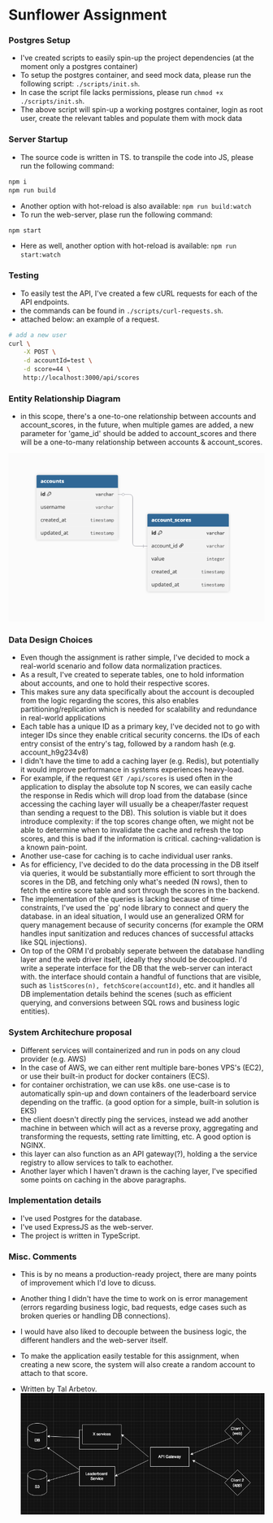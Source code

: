 # Sunflower Assignment

### Postgres Setup
- I've created scripts to easily spin-up the project dependencies (at the moment only a postgres container)
- To setup the postgres container, and seed mock data, please run the following script: `./scripts/init.sh`.
- In case the script file lacks permissions, please run `chmod +x ./scripts/init.sh`.
- The above script will spin-up a working postgres container, login as root user, create the relevant tables and populate them with mock data

### Server Startup
- The source code is written in TS. to transpile the code into JS, please run the following command: 
```bash
npm i
npm run build
```
- Another option with hot-reload is also available: `npm run build:watch`
- To run the web-server, plase run the following command:
```bash
npm start
```
- Here as well, another option with hot-reload is available: `npm run start:watch`

### Testing
- To easily test the API, I've created a few cURL requests for each of the API endpoints.
- the commands can be found in `./scripts/curl-requests.sh`. 
- attached below: an example of a request.

```bash
# add a new user
curl \
    -X POST \
    -d accountId=test \
    -d score=44 \
    http://localhost:3000/api/scores
```

### Entity Relationship Diagram
- in this scope, there's a one-to-one relationship between accounts and account_scores, in the future, when multiple games are added, a new parameter for 'game_id' should be added to account_scores and there will be a one-to-many relationship between accounts & account_scores.


![text](assets/ERD.png)

### Data Design Choices
- Even though the assignment is rather simple, I've decided to mock a real-world scenario and follow data normalization practices.
- As a result, I've created to seperate tables, one to hold information about accounts, and one to hold their respective scores.
- This makes sure any data specifically about the account is decoupled from the logic regarding the scores, this also enables partitioning/replication which is needed for scalability and redundance in real-world applications
- Each table has a unique ID as a primary key, I've decided not to go with integer IDs since they enable critical security concerns. the IDs of each entry consist of the entry's tag, followed by a random hash (e.g. account_h9g234v8)
- I didn't have the time to add a caching layer (e.g. Redis), but potentially it would improve performance in systems experiences heavy-load. 
- For example, if the request `GET /api/scores` is used often in the application to display the absolute top N scores, we can easily cache the response in Redis which will drop load from the database (since accessing the caching layer will usually be a cheaper/faster request than sending a request to the DB). This solution is viable but it does introduce complexity: if the top scores change often, we might not be able to determine when to invalidate the cache and refresh the top scores, and this is bad if the information is critical. caching-validation is a known pain-point. 
- Another use-case for caching is to cache individual user ranks.
- As for efficiency, I've decided to do the data processing in the DB itself via queries, it would be substantially more efficient to sort through the scores in the DB, and fetching only what's needed (N rows), then to fetch the entire score table and sort through the scores in the backend.
- The implementation of the queries is lacking because of time-constraints, I've used the `pg' node library to connect and query the database. in an ideal situation, I would use an generalized ORM for query management because of security concerns (for example the ORM handles input sanitization and reduces chances of successful attacks like SQL injections).
- On top of the ORM I'd probably seperate between the database handling layer and the web driver itself, ideally they should be decoupled. I'd write a seperate interface for the DB that the web-server can interact with. the interface should contain a handful of functions that are visible, such as `listScores(n), fetchScore(accountId)`, etc. and it handles all DB implementation details behind the scenes (such as efficient querying, and conversions between SQL rows and business logic entities).

### System Architechure proposal
- Different services will containerized and run in pods on any cloud provider (e.g. AWS)
- In the case of AWS, we can either rent multiple bare-bones VPS's (EC2), or use their built-in product for docker containers (ECS).
- for container orchistration, we can use k8s. one use-case is to automatically spin-up and down containers of the leaderboard service depending on the traffic. (a good option for a simple, built-in solution is EKS)
- the client doesn't directly ping the services, instead we add another machine in between which will act as a reverse proxy, aggregating and transforming the requests, setting rate limitting, etc. A good option is NGINX.
- this layer can also function as an API gateway(?), holding a the service registry to allow services to talk to eachother.
- Another layer which I haven't drawn is the caching layer, I've specified some points on caching in the above paragraphs.

### Implementation details
- I've used Postgres for the database.
- I've used ExpressJS as the web-server.
- The project is written in TypeScript.

### Misc. Comments
- This is by no means a production-ready project, there are many points of improvement which I'd love to dicuss.
- Another thing I didn't have the time to work on is error management (errors regarding business logic, bad requests, edge cases such as broken queries or handling DB connections).
- I would have also liked to decouple between the business logic, the different handlers and the web-server itself.
- To make the application easily testable for this assignment, when creating a new score, the system will also create a random account to attach to that score.

- Written by Tal Arbetov.
![text](assets/arc.png)